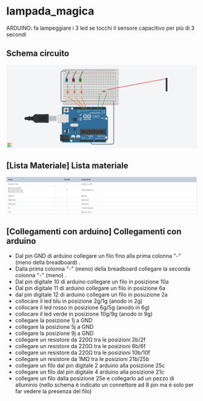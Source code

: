 # lampada_magica
ARDUINO:  fa lampeggiare i 3 led se tocchi il sensore capacitivo per più di 3 secondi

## Schema circuito

![schema](https://github.com/bugster86/lampada_magica/blob/main/lampada%20magica.png)

## [Lista Materiale] Lista materiale
![schema](https://github.com/bugster86/lampada_magica/blob/main/lista%20materiali.png)

## [Collegamenti con arduino] Collegamenti con arduino

- Dal pin GND di arduino collegare un filo fino alla prima colonna "-" (meno della breadboard) .
- Dalla prima colonna "-" (meno) della breadboard collegare la seconda colonna "-" (meno) .
- Dal pin digitale 10 di arduino collegare un filo in posizione 10a
- Dal pin digitale 11 di arduino collegare un filo in posizione 6a
- dal pin digitale 12 di arduino collegare un filo in posuzione 2a
- collocare il led blu in posizione 2g/1g (anodo in 2g)
- collocare il led rosso in posizione 6g/5g (anodo in 6g)
- collocare il led verde in posizione 10g/9g (anodo in 9g)
- collegare la posizione 1j a GND
- collegare la posizione 5j a GND
- collegare la posizione 9j a GND
- collegare un resistore da 220Ω tra le posizioni 2b/2f
- collegare un resistore da 220Ω tra le posizioni 6b/6f
- collegare un resistore da 220Ω tra le posizioni 10b/10f
- collegare un resistore da 1MΩ tra le posizioni 21b/25b
- collegare un filo dal pin digitale 2 arduino alla posizione 25c
- collegare un filo dal pin digitale 4 arduino alla posizione 21c
- collegare un filo dalla posizione 25e e collegarlo ad un pezzo di alluminio (nello schema è indicato un connettore ad 8 pin ma è solo per far vedere la presenza del filo)